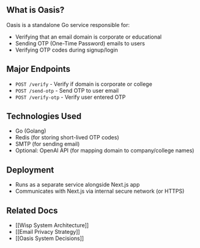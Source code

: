 ## What is Oasis?

Oasis is a standalone Go service responsible for:

- Verifying that an email domain is corporate or educational
- Sending OTP (One-Time Password) emails to users
- Verifying OTP codes during signup/login

## Major Endpoints
- `POST /verify` - Verify if domain is corporate or college
- `POST /send-otp` - Send OTP to user email
- `POST /verify-otp` - Verify user entered OTP

## Technologies Used
- Go (Golang)
- Redis (for storing short-lived OTP codes)
- SMTP (for sending email)
- Optional: OpenAI API (for mapping domain to company/college names)

## Deployment
- Runs as a separate service alongside Next.js app
- Communicates with Next.js via internal secure network (or HTTPS)

## Related Docs
- [[Wisp System Architecture]]
- [[Email Privacy Strategy]]
- [[Oasis System Decisions]]
